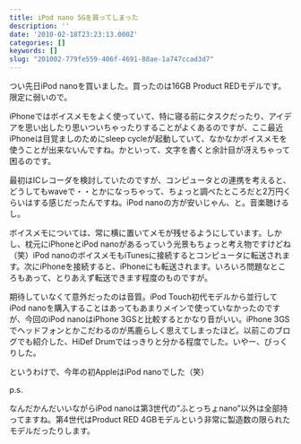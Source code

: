 ```yaml
---
title: iPod nano 5Gを買ってしまった
description: ''
date: '2010-02-18T23:23:13.000Z'
categories: []
keywords: []
slug: "201002-779fe559-406f-4691-88ae-1a747ccad3d7"
---
```

つい先日iPod nanoを買いました。買ったのは16GB Product REDモデルです。限定に弱いので。

iPhoneではボイスメモをよく使っていて、特に寝る前にタスクだったり、アイデアを思い出したり思いついちゃったりすることがよくあるのですが、ここ最近iPhoneは目覚ましのためにsleep cycleが起動していて、なかなかボイスメモを使うことが出来ないんですね。かといって、文字を書くと余計目が冴えちゃって困るのです。

最初はICレコーダを検討していたのですが、コンピュータとの連携を考えると、どうしてもwaveで・・とかになっちゃって、ちょっと調べたところだと2万円くらいはする感じだったんですね。iPod nanoの方が安いじゃん、と。音楽聴けるし。

ボイスメモについては、常に横に置いてメモが残せるようにしています。しかし、枕元にiPhoneとiPod nanoがあるっていう光景もちょっと考え物ですけどね（笑）iPod nanoのボイスメモもiTunesに接続するとコンピュータに転送されます。次にiPhoneを接続すると、iPhoneにも転送されます。いろいろ問題なところもあって、とりあえず転送できます程度のものですが。

期待していなくて意外だったのは音質。iPod Touch初代モデルから並行してiPod nanoを購入することはあってもあまりメインで使っていなかったのですが、今回のiPod nanoはiPhone 3GSと比較するとかなり音がいい。iPhone 3GSでヘッドフォンとかこだわるのが馬鹿らしく思えてしまったほど。以前このブログでも紹介した、HiDef Drumではっきりと分かる程度でした。いやー、びっくりした。

というわけで、今年の初AppleはiPod nanoでした（笑）

p.s.

なんだかんだいいながらiPod nanoは第3世代の”ふとっちょnano”以外は全部持ってますね。第4世代はProduct RED 4GBモデルという非常に製造数の限られたモデルだったりします。